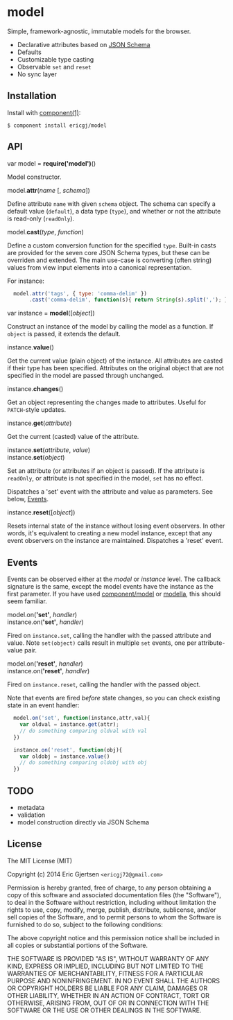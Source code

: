 
# model

  Simple, framework-agnostic, immutable models for the browser.

  * Declarative attributes based on [JSON Schema][jsonschema]
  * Defaults
  * Customizable type casting
  * Observable `set` and `reset`
  * No sync layer

## Installation

  Install with [component(1)](http://component.io):

    $ component install ericgj/model

<a name="api"></a>
## API

var model = <b>require('model')</b>()

Model constructor.

model.<b>attr</b>(<i>name</i> [, <i>schema</i>])

Define attribute `name` with given `schema` object. The schema can specify 
a default value (`default`), a data type (`type`), and whether or not the
attribute is read-only (`readOnly`).

model.<b>cast</b>(<i>type</i>, <i>function</i>)

Define a custom conversion function for the specified `type`. Built-in casts
are provided for the seven core JSON Schema types, but these can be overriden
and extended. The main use-case is converting (often string) values from view
input elements into a canonical representation.

For instance:

```js
  model.attr('tags', { type: 'comma-delim' })
       .cast('comma-delim', function(s){ return String(s).split(','); })
```

var instance = <b>model</b>([<i>object</i>])

Construct an instance of the model by calling the model as a function. If 
`object` is passed, it extends the default.

instance.<b>value</b>()

Get the current value (plain object) of the instance. All attributes are
casted if their type has been specified. Attributes on the original object
that are not specified in the model are passed through unchanged.

instance.<b>changes</b>()

Get an object representing the changes made to attributes. Useful for 
`PATCH`-style updates.

instance.<b>get</b>(<i>attribute</i>)

Get the current (casted) value of the attribute.

instance.<b>set</b>(<i>attribute</i>, <i>value</i>) <br/>
instance.<b>set</b>(<i>object</i>)

Set an attribute (or attributes if an object is passed). If the attribute is 
`readOnly`, or attribute is not specified in the model, `set` has no effect.

Dispatches a 'set' event with the attribute and value as parameters. See
below, [Events](#events).

instance.<b>reset</b>([<i>object</i>])

Resets internal state of the instance without losing event observers. In
other words, it's equivalent to creating a new model instance, except that 
any event observers on the instance are maintained. Dispatches a 'reset' 
event. 


<a name="events"></a>
## Events

Events can be observed either at the _model_ or _instance_ level. The callback
signature is the same, except the model events have the instance as the first
parameter. If you have used [component/model][compmodel] or [modella][modella], 
this should seem familiar. 

model.on(<b>'set'</b>, <i>handler</i>) <br/>
instance.on(<b>'set'</b>, <i>handler</i>)

Fired on `instance.set`, calling the handler with the passed attribute and
value. Note `set(object)` calls result in multiple `set` events, one per
attribute-value pair.

model.on(<b>'reset'</b>, <i>handler</i>) <br/>
instance.on(<b>'reset'</b>, <i>handler</i>)

Fired on `instance.reset`, calling the handler with the passed object.

Note that events are fired _before_ state changes, so you can check existing
state in an event handler:

```js
  model.on('set', function(instance,attr,val){
    var oldval = instance.get(attr);
    // do something comparing oldval with val 
  })

  instance.on('reset', function(obj){
    var oldobj = instance.value()
    // do something comparing oldobj with obj
  })

```

## TODO

  * metadata
  * validation
  * model construction directly via JSON Schema


## License

  The MIT License (MIT)

  Copyright (c) 2014 Eric Gjertsen `<ericgj72@gmail.com>`

  Permission is hereby granted, free of charge, to any person obtaining a copy
  of this software and associated documentation files (the "Software"), to deal
  in the Software without restriction, including without limitation the rights
  to use, copy, modify, merge, publish, distribute, sublicense, and/or sell
  copies of the Software, and to permit persons to whom the Software is
  furnished to do so, subject to the following conditions:

  The above copyright notice and this permission notice shall be included in
  all copies or substantial portions of the Software.

  THE SOFTWARE IS PROVIDED "AS IS", WITHOUT WARRANTY OF ANY KIND, EXPRESS OR
  IMPLIED, INCLUDING BUT NOT LIMITED TO THE WARRANTIES OF MERCHANTABILITY,
  FITNESS FOR A PARTICULAR PURPOSE AND NONINFRINGEMENT. IN NO EVENT SHALL THE
  AUTHORS OR COPYRIGHT HOLDERS BE LIABLE FOR ANY CLAIM, DAMAGES OR OTHER
  LIABILITY, WHETHER IN AN ACTION OF CONTRACT, TORT OR OTHERWISE, ARISING FROM,
  OUT OF OR IN CONNECTION WITH THE SOFTWARE OR THE USE OR OTHER DEALINGS IN
  THE SOFTWARE.


[jsonschema]: http://json-schema.org
[compmodel]:  https://github.com/component/model
[modella]:    https://github.com/modella/modella



